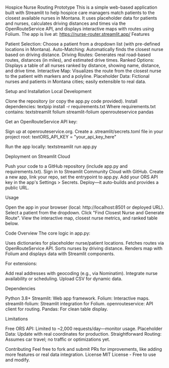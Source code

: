 Hospice Nurse Routing Prototype
This is a simple web-based application built with Streamlit to help hospice care managers match patients to the closest available nurses in Montana. It uses placeholder data for patients and nurses, calculates driving distances and times via the OpenRouteService API, and displays interactive maps with routes using Folium.
The app is live at: https://nurse-router.streamlit.app/
Features

Patient Selection: Choose a patient from a dropdown list (with pre-defined locations in Montana).
Auto-Matching: Automatically finds the closest nurse based on driving distance.
Driving Routes: Generates real road-based routes, distances (in miles), and estimated drive times.
Ranked Options: Displays a table of all nurses ranked by distance, showing name, distance, and drive time.
Interactive Map: Visualizes the route from the closest nurse to the patient with markers and a polyline.
Placeholder Data: Fictional nurses and patients in Montana cities; easily extensible to real data.

Setup and Installation
Local Development

Clone the repository (or copy the app.py code provided).
Install dependencies:
textpip install -r requirements.txt
Where requirements.txt contains:
textstreamlit
folium
streamlit-folium
openrouteservice
pandas

Get an OpenRouteService API key:

Sign up at openrouteservice.org.
Create a .streamlit/secrets.toml file in your project root:
textORS_API_KEY = "your_api_key_here"



Run the app locally:
textstreamlit run app.py


Deployment on Streamlit Cloud

Push your code to a GitHub repository (include app.py and requirements.txt).
Sign in to Streamlit Community Cloud with GitHub.
Create a new app, link your repo, set the entrypoint to app.py.
Add your ORS API key in the app's Settings > Secrets.
Deploy—it auto-builds and provides a public URL.

Usage

Open the app in your browser (local: http://localhost:8501 or deployed URL).
Select a patient from the dropdown.
Click "Find Closest Nurse and Generate Route".
View the interactive map, closest nurse metrics, and ranked table below.

Code Overview
The core logic in app.py:

Uses dictionaries for placeholder nurse/patient locations.
Fetches routes via OpenRouteService API.
Sorts nurses by driving distance.
Renders map with Folium and displays data with Streamlit components.

For extensions:

Add real addresses with geocoding (e.g., via Nominatim).
Integrate nurse availability or scheduling.
Upload CSV for dynamic data.

Dependencies

Python 3.8+
Streamlit: Web app framework.
Folium: Interactive maps.
streamlit-folium: Streamlit integration for Folium.
openrouteservice: API client for routing.
Pandas: For clean table display.

Limitations

Free ORS API: Limited to ~2,000 requests/day—monitor usage.
Placeholder Data: Update with real coordinates for production.
Straightforward Routing: Assumes car travel; no traffic or optimizations yet.

Contributing
Feel free to fork and submit PRs for improvements, like adding more features or real data integration.
License
MIT License - Free to use and modify.